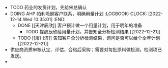 - TODO 药业的发货计划，先给宋总确认
- DOING AHP 帕利哌酮客户联系，明确用量计划
  :LOGBOOK:
  CLOCK: [2022-12-14 Wed 10:35:01]
  :END:
	- DONE [[天津辰欣]] 客户预计做一个用量计划，用于明年的准备
		- TODO 提醒辰欣给用量计划，并告知全分析检测结果 [[2022-12-21]]
	- TODO [[康川济]] 告知客户全分析检测结果，询问是否可以给个全年计划 [[2022-12-21]]
- 供应商资质审核认定、评估，合格后采购；需要对每批原料做检测，检测项已发送。
-